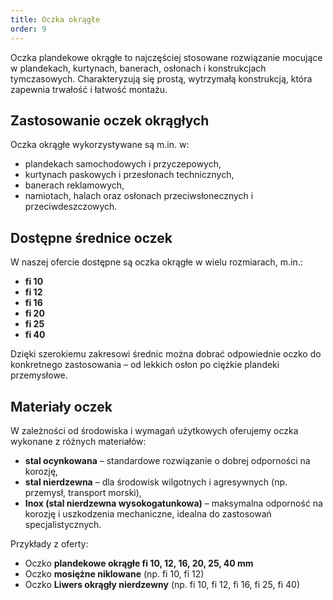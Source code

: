 ```yaml
---
title: Oczka okrągłe
order: 9
---
```


Oczka plandekowe okrągłe to najczęściej stosowane rozwiązanie mocujące w
plandekach, kurtynach, banerach, osłonach i konstrukcjach tymczasowych.
Charakteryzują się prostą, wytrzymałą konstrukcją, która zapewnia trwałość i
łatwość montażu.

## Zastosowanie oczek okrągłych

Oczka okrągłe wykorzystywane są m.in. w:

- plandekach samochodowych i przyczepowych,
- kurtynach paskowych i przesłonach technicznych,
- banerach reklamowych,
- namiotach, halach oraz osłonach przeciwsłonecznych i przeciwdeszczowych.

## Dostępne średnice oczek

W naszej ofercie dostępne są oczka okrągłe w wielu rozmiarach, m.in.:

- **fi 10**
- **fi 12**
- **fi 16**
- **fi 20**
- **fi 25**
- **fi 40**

Dzięki szerokiemu zakresowi średnic można dobrać odpowiednie oczko do
konkretnego zastosowania – od lekkich osłon po ciężkie plandeki przemysłowe.

## Materiały oczek

W zależności od środowiska i wymagań użytkowych oferujemy oczka wykonane z
różnych materiałów:

- **stal ocynkowana** – standardowe rozwiązanie o dobrej odporności na korozję,
- **stal nierdzewna** – dla środowisk wilgotnych i agresywnych (np. przemysł,
  transport morski),
- **Inox (stal nierdzewna wysokogatunkowa)** – maksymalna odporność na korozję i
  uszkodzenia mechaniczne, idealna do zastosowań specjalistycznych.

Przykłady z oferty:

- Oczko **plandekowe okrągłe fi 10, 12, 16, 20, 25, 40 mm**
- Oczko **mosiężne niklowane** (np. fi 10, fi 12)
- Oczko **Liwers okrągły nierdzewny** (np. fi 10, fi 12, fi 16, fi 25, fi 40)
